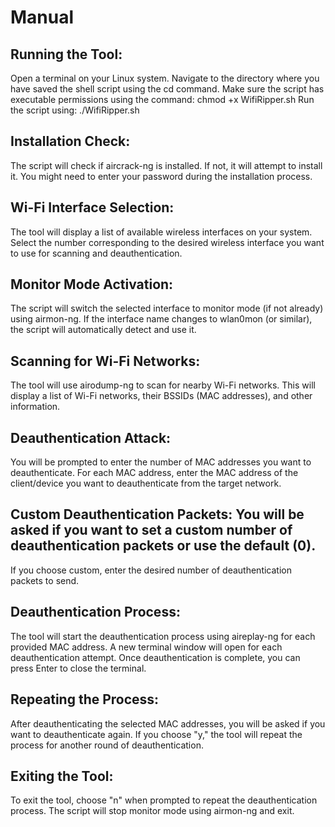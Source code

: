 # Manual
## Running the Tool:
   Open a terminal on your Linux system.
        Navigate to the directory where you have saved the shell script using the cd command.
        Make sure the script has executable permissions using the command: chmod +x WifiRipper.sh
        Run the script using: ./WifiRipper.sh

## Installation Check:
  The script will check if aircrack-ng is installed. If not, it will attempt to install it.
        You might need to enter your password during the installation process.

## Wi-Fi Interface Selection:
  The tool will display a list of available wireless interfaces on your system.
        Select the number corresponding to the desired wireless interface you want to use for scanning and deauthentication.

## Monitor Mode Activation:
 The script will switch the selected interface to monitor mode (if not already) using airmon-ng.
        If the interface name changes to wlan0mon (or similar), the script will automatically detect and use it.

## Scanning for Wi-Fi Networks:
  The tool will use airodump-ng to scan for nearby Wi-Fi networks.
        This will display a list of Wi-Fi networks, their BSSIDs (MAC addresses), and other information.

## Deauthentication Attack:
   You will be prompted to enter the number of MAC addresses you want to deauthenticate.
        For each MAC address, enter the MAC address of the client/device you want to deauthenticate from the target network.

## Custom Deauthentication Packets:    You will be asked if you want to set a custom number of deauthentication packets or use the default (0).
  If you choose custom, enter the desired number of deauthentication packets to send.

## Deauthentication Process:
   The tool will start the deauthentication process using aireplay-ng for each provided MAC address.
        A new terminal window will open for each deauthentication attempt.
        Once deauthentication is complete, you can press Enter to close the terminal.

## Repeating the Process:
   After deauthenticating the selected MAC addresses, you will be asked if you want to deauthenticate again.
        If you choose "y," the tool will repeat the process for another round of deauthentication.

## Exiting the Tool:
 To exit the tool, choose "n" when prompted to repeat the deauthentication process.
    The script will stop monitor mode using airmon-ng and exit.
